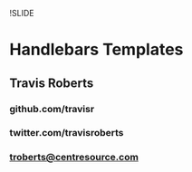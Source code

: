 !SLIDE

# Handlebars Templates #

## Travis Roberts ##
### github.com/travisr ###
### twitter.com/travisroberts ###
### troberts@centresource.com ###